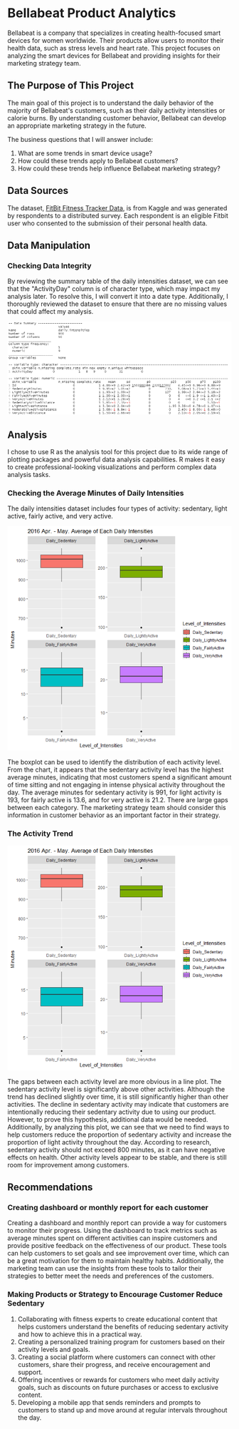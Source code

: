 # Bellabeat Product Analytics

Bellabeat is a company that specializes in creating health-focused smart devices for women worldwide. Their products allow users to monitor their health data, such as stress levels and heart rate. This project focuses on analyzing the smart devices for Bellabeat and providing insights for their marketing strategy team.

## The Purpose of This Project
The main goal of this project is to understand the daily behavior of the majority of Bellabeat's customers, such as their daily activity intensities or calorie burns. By understanding customer behavior, Bellabeat can develop an appropriate marketing strategy in the future.

The business questions that I will answer include:
1. What are some trends in smart device usage?
2. How could these trends apply to Bellabeat customers?
3. How could these trends help influence Bellabeat marketing strategy?

## Data Sources
The dataset, [FitBit Fitness Tracker Data](https://www.kaggle.com/datasets/arashnic/fitbit), is from Kaggle and was generated by respondents to a distributed survey. Each respondent is an eligible Fitbit user who consented to the submission of their personal health data.

## Data Manipulation
### Checking Data Integrity
By reviewing the summary table of the daily intensities dataset, we can see that the "ActivityDay" column is of character type, which may impact my analysis later. To resolve this, I will convert it into a date type. Additionally, I thoroughly reviewed the dataset to ensure that there are no missing values that could affect my analysis.

![summary_of_daily_intensities_dataset](daily_intensities_summary.png)

## Analysis
I chose to use R as the analysis tool for this project due to its wide range of plotting packages and powerful data analysis capabilities. R makes it easy to create professional-looking visualizations and perform complex data analysis tasks.

### Checking the Average Minutes of Daily Intensities
The daily intensities dataset includes four types of activity: sedentary, light active, fairly active, and very active.

![boxplot](mean_daily_intensities.png)

The boxplot can be used to identify the distribution of each activity level. From the chart, it appears that the sedentary activity level has the highest average minutes, indicating that most customers spend a significant amount of time sitting and not engaging in intense physical activity throughout the day. The average minutes for sedentary activity is 991, for light activity is 193, for fairly active is 13.6, and for very active is 21.2. There are large gaps between each category. The marketing strategy team should consider this information in customer behavior as an important factor in their strategy.

### The Activity Trend
![activity_trend](mean_daily_intensities.png)

The gaps between each activity level are more obvious in a line plot. The sedentary activity level is significantly above other activities. Although the trend has declined slightly over time, it is still significantly higher than other activities.
The decline in sedentary activity may indicate that customers are intentionally reducing their sedentary activity due to using our product. However, to prove this hypothesis, additional data would be needed.
Additionally, by analyzing this plot, we can see that we need to find ways to help customers reduce the proportion of sedentary activity and increase the proportion of light activity throughout the day. According to research, sedentary activity should not exceed 800 minutes, as it can have negative effects on health. Other activity levels appear to be stable, and there is still room for improvement among customers.

## Recommendations
### Creating dashboard or monthly report for each customer
Creating a dashboard and monthly report can provide a way for customers to monitor their progress. Using the dashboard to track metrics such as average minutes spent on different activities can inspire customers and provide positive feedback on the effectiveness of our product. These tools can help customers to set goals and see improvement over time, which can be a great motivation for them to maintain healthy habits. Additionally, the marketing team can use the insights from these tools to tailor their strategies to better meet the needs and preferences of the customers.

### Making Products or Strategy to Encourage Customer Reduce Sedentary
1. Collaborating with fitness experts to create educational content that helps customers understand the benefits of reducing sedentary activity and how to achieve this in a practical way.
2. Creating a personalized training program for customers based on their activity levels and goals.
3. Creating a social platform where customers can connect with other customers, share their progress, and receive encouragement and support.
4. Offering incentives or rewards for customers who meet daily activity goals, such as discounts on future purchases or access to exclusive content.
5. Developing a mobile app that sends reminders and prompts to customers to stand up and move around at regular intervals throughout the day.

